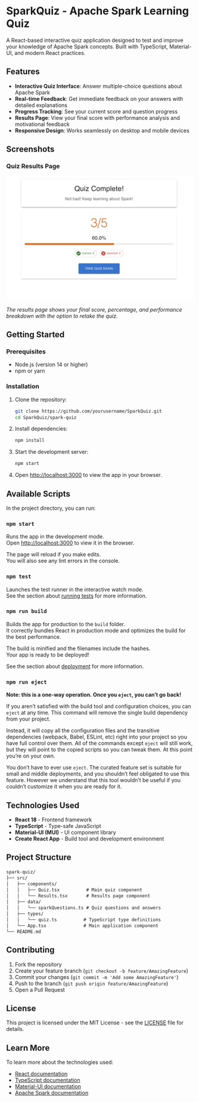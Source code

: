 # SparkQuiz - Apache Spark Learning Quiz

A React-based interactive quiz application designed to test and improve your knowledge of Apache Spark concepts. Built with TypeScript, Material-UI, and modern React practices.

## Features

- **Interactive Quiz Interface**: Answer multiple-choice questions about Apache Spark
- **Real-time Feedback**: Get immediate feedback on your answers with detailed explanations
- **Progress Tracking**: See your current score and question progress
- **Results Page**: View your final score with performance analysis and motivational feedback
- **Responsive Design**: Works seamlessly on desktop and mobile devices

## Screenshots

### Quiz Results Page
![Results Screenshot](https://github.com/kkadapa/spark-quiz/blob/master/src/results.png)



*The results page shows your final score, percentage, and performance breakdown with the option to retake the quiz.*

## Getting Started

### Prerequisites

- Node.js (version 14 or higher)
- npm or yarn

### Installation

1. Clone the repository:
   ```bash
   git clone https://github.com/yourusername/SparkQuiz.git
   cd SparkQuiz/spark-quiz
   ```

2. Install dependencies:
   ```bash
   npm install
   ```

3. Start the development server:
   ```bash
   npm start
   ```

4. Open [http://localhost:3000](http://localhost:3000) to view the app in your browser.

## Available Scripts

In the project directory, you can run:

### `npm start`

Runs the app in the development mode.\
Open [http://localhost:3000](http://localhost:3000) to view it in the browser.

The page will reload if you make edits.\
You will also see any lint errors in the console.

### `npm test`

Launches the test runner in the interactive watch mode.\
See the section about [running tests](https://facebook.github.io/create-react-app/docs/running-tests) for more information.

### `npm run build`

Builds the app for production to the `build` folder.\
It correctly bundles React in production mode and optimizes the build for the best performance.

The build is minified and the filenames include the hashes.\
Your app is ready to be deployed!

See the section about [deployment](https://facebook.github.io/create-react-app/docs/deployment) for more information.

### `npm run eject`

**Note: this is a one-way operation. Once you `eject`, you can’t go back!**

If you aren’t satisfied with the build tool and configuration choices, you can `eject` at any time. This command will remove the single build dependency from your project.

Instead, it will copy all the configuration files and the transitive dependencies (webpack, Babel, ESLint, etc) right into your project so you have full control over them. All of the commands except `eject` will still work, but they will point to the copied scripts so you can tweak them. At this point you’re on your own.

You don’t have to ever use `eject`. The curated feature set is suitable for small and middle deployments, and you shouldn’t feel obligated to use this feature. However we understand that this tool wouldn’t be useful if you couldn’t customize it when you are ready for it.

## Technologies Used

- **React 18** - Frontend framework
- **TypeScript** - Type-safe JavaScript
- **Material-UI (MUI)** - UI component library
- **Create React App** - Build tool and development environment

## Project Structure

```
spark-quiz/
├── src/
│   ├── components/
│   │   ├── Quiz.tsx          # Main quiz component
│   │   └── Results.tsx       # Results page component
│   ├── data/
│   │   └── sparkQuestions.ts # Quiz questions and answers
│   ├── types/
│   │   └── quiz.ts          # TypeScript type definitions
│   └── App.tsx              # Main application component
└── README.md
```

## Contributing

1. Fork the repository
2. Create your feature branch (`git checkout -b feature/AmazingFeature`)
3. Commit your changes (`git commit -m 'Add some AmazingFeature'`)
4. Push to the branch (`git push origin feature/AmazingFeature`)
5. Open a Pull Request

## License

This project is licensed under the MIT License - see the [LICENSE](LICENSE) file for details.

## Learn More

To learn more about the technologies used:

- [React documentation](https://reactjs.org/)
- [TypeScript documentation](https://www.typescriptlang.org/)
- [Material-UI documentation](https://mui.com/)
- [Apache Spark documentation](https://spark.apache.org/docs/latest/)
